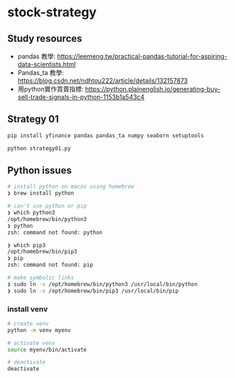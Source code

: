 # stock-strategy

## Study resources
- pandas 教學: https://leemeng.tw/practical-pandas-tutorial-for-aspiring-data-scientists.html
- Pandas_ta 教學: https://blog.csdn.net/ndhtou222/article/details/132157873
- 用python實作買賣指標: https://python.plainenglish.io/generating-buy-sell-trade-signals-in-python-1153b1a543c4

## Strategy 01
```bash
pip install yfinance pandas pandas_ta numpy seaborn setuptools

python strategy01.py
```

## Python issues
```bash
# install python on macos using homebrew
❯ brew install python

# can't use python or pip
❯ which python3
/opt/homebrew/bin/python3
❯ python
zsh: command not found: python

❯ which pip3
/opt/homebrew/bin/pip3
❯ pip
zsh: command not found: pip

# make symbolic links
❯ sudo ln -s /opt/homebrew/bin/python3 /usr/local/bin/python
❯ sudo ln -s /opt/homebrew/bin/pip3 /usr/local/bin/pip
```
### install venv
```bash
# create venv
python -m venv myenv

# activate venv
source myenv/bin/activate

# deactivate
deactivate
```

